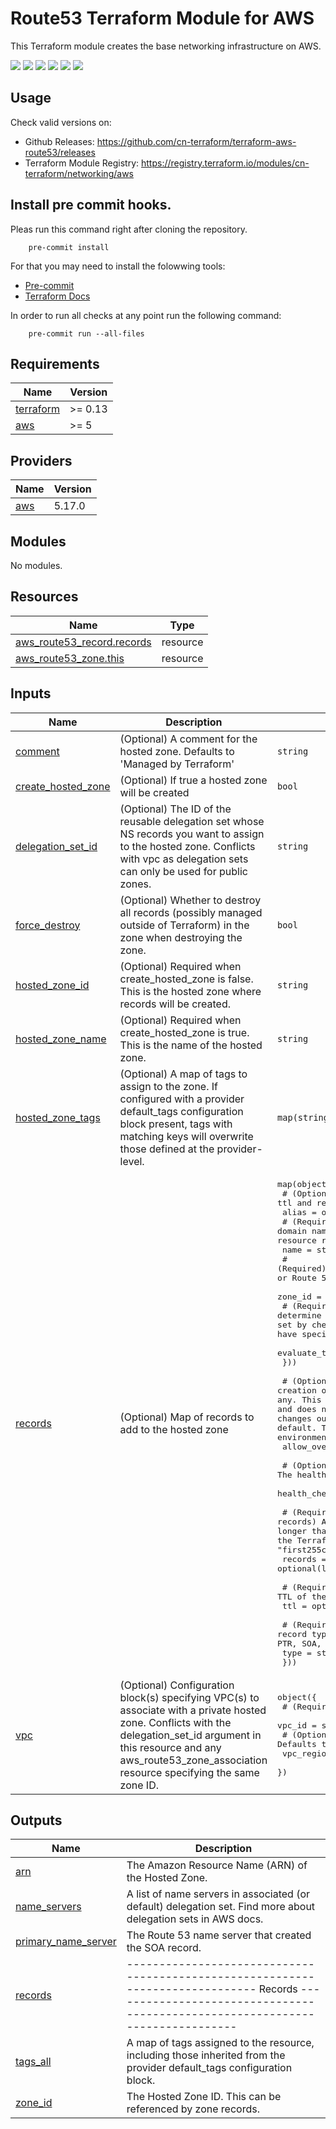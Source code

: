 # Route53 Terraform Module for AWS

This Terraform module creates the base networking infrastructure on AWS.

[![](https://github.com/cn-terraform/terraform-aws-route53/workflows/terraform/badge.svg)](https://github.com/cn-terraform/terraform-aws-route53/actions?query=workflow%3Aterraform)
[![](https://img.shields.io/github/license/cn-terraform/terraform-aws-route53)](https://github.com/cn-terraform/terraform-aws-route53)
[![](https://img.shields.io/github/issues/cn-terraform/terraform-aws-route53)](https://github.com/cn-terraform/terraform-aws-route53)
[![](https://img.shields.io/github/issues-closed/cn-terraform/terraform-aws-route53)](https://github.com/cn-terraform/terraform-aws-route53)
[![](https://img.shields.io/github/languages/code-size/cn-terraform/terraform-aws-route53)](https://github.com/cn-terraform/terraform-aws-route53)
[![](https://img.shields.io/github/repo-size/cn-terraform/terraform-aws-route53)](https://github.com/cn-terraform/terraform-aws-route53)

## Usage

Check valid versions on:
* Github Releases: <https://github.com/cn-terraform/terraform-aws-route53/releases>
* Terraform Module Registry: <https://registry.terraform.io/modules/cn-terraform/networking/aws>

## Install pre commit hooks.

Pleas run this command right after cloning the repository.

        pre-commit install

For that you may need to install the folowwing tools:
* [Pre-commit](https://pre-commit.com/)
* [Terraform Docs](https://terraform-docs.io/)

In order to run all checks at any point run the following command:

        pre-commit run --all-files

<!-- BEGINNING OF PRE-COMMIT-TERRAFORM DOCS HOOK -->
## Requirements

| Name | Version |
|------|---------|
| <a name="requirement_terraform"></a> [terraform](#requirement\_terraform) | >= 0.13 |
| <a name="requirement_aws"></a> [aws](#requirement\_aws) | >= 5 |

## Providers

| Name | Version |
|------|---------|
| <a name="provider_aws"></a> [aws](#provider\_aws) | 5.17.0 |

## Modules

No modules.

## Resources

| Name | Type |
|------|------|
| [aws_route53_record.records](https://registry.terraform.io/providers/hashicorp/aws/latest/docs/resources/route53_record) | resource |
| [aws_route53_zone.this](https://registry.terraform.io/providers/hashicorp/aws/latest/docs/resources/route53_zone) | resource |

## Inputs

| Name | Description | Type | Default | Required |
|------|-------------|------|---------|:--------:|
| <a name="input_comment"></a> [comment](#input\_comment) | (Optional) A comment for the hosted zone. Defaults to 'Managed by Terraform' | `string` | `null` | no |
| <a name="input_create_hosted_zone"></a> [create\_hosted\_zone](#input\_create\_hosted\_zone) | (Optional) If true a hosted zone will be created | `bool` | `true` | no |
| <a name="input_delegation_set_id"></a> [delegation\_set\_id](#input\_delegation\_set\_id) | (Optional) The ID of the reusable delegation set whose NS records you want to assign to the hosted zone. Conflicts with vpc as delegation sets can only be used for public zones. | `string` | `null` | no |
| <a name="input_force_destroy"></a> [force\_destroy](#input\_force\_destroy) | (Optional) Whether to destroy all records (possibly managed outside of Terraform) in the zone when destroying the zone. | `bool` | `true` | no |
| <a name="input_hosted_zone_id"></a> [hosted\_zone\_id](#input\_hosted\_zone\_id) | (Optional) Required when create\_hosted\_zone is false. This is the hosted zone where records will be created. | `string` | `null` | no |
| <a name="input_hosted_zone_name"></a> [hosted\_zone\_name](#input\_hosted\_zone\_name) | (Optional) Required when create\_hosted\_zone is true. This is the name of the hosted zone. | `string` | `null` | no |
| <a name="input_hosted_zone_tags"></a> [hosted\_zone\_tags](#input\_hosted\_zone\_tags) | (Optional) A map of tags to assign to the zone. If configured with a provider default\_tags configuration block present, tags with matching keys will overwrite those defined at the provider-level. | `map(string)` | `{}` | no |
| <a name="input_records"></a> [records](#input\_records) | (Optional) Map of records to add to the hosted zone | <pre>map(object({<br>    # (Optional) An alias block. Conflicts with ttl and records.<br>    alias = optional(object({<br>      # (Required) DNS domain name for a CloudFront distribution, S3 bucket, ELB, or another resource record set in this hosted zone.<br>      name = string<br>      # (Required) Hosted zone ID for a CloudFront distribution, S3 bucket, ELB, or Route 53 hosted zone. See resource_elb.zone_id for example.<br>      zone_id = string<br>      # (Required) Set to true if you want Route 53 to determine whether to respond to DNS queries using this resource record set by checking the health of the resource record set. Some resources have special requirements, see related part of documentation.<br>      evaluate_target_health = bool<br>    }))<br><br>    # (Optional) Allow creation of this record in Terraform to overwrite an existing record, if any. This does not affect the ability to update the record in Terraform and does not prevent other resources within Terraform or manual Route 53 changes outside Terraform from overwriting this record. false by default. This configuration is not recommended for most environments.<br>    allow_overwrite = optional(bool)<br><br>    # (Optional) The health check the record should be associated with.<br>    health_check_id = optional(string)<br><br>    # (Required for non-alias records) A string list of records. To specify a single record value longer than 255 characters such as a TXT record for DKIM, add \"\" inside the Terraform configuration string (e.g., "first255characters\"\"morecharacters").<br>    records = optional(list(string))<br><br>    # (Required for non-alias records) The TTL of the record.<br>    ttl = optional(number)<br><br>    # (Required) The record type. Valid values are A, AAAA, CAA, CNAME, DS, MX, NAPTR, NS, PTR, SOA, SPF, SRV and TXT.<br>    type = string<br>  }))</pre> | `{}` | no |
| <a name="input_vpc"></a> [vpc](#input\_vpc) | (Optional) Configuration block(s) specifying VPC(s) to associate with a private hosted zone. Conflicts with the delegation\_set\_id argument in this resource and any aws\_route53\_zone\_association resource specifying the same zone ID. | <pre>object({<br>    # (Required) ID of the VPC to associate.<br>    vpc_id = string<br>    # (Optional) Region of the VPC to associate. Defaults to AWS provider region.<br>    vpc_region = optional(string)<br>  })</pre> | `null` | no |

## Outputs

| Name | Description |
|------|-------------|
| <a name="output_arn"></a> [arn](#output\_arn) | The Amazon Resource Name (ARN) of the Hosted Zone. |
| <a name="output_name_servers"></a> [name\_servers](#output\_name\_servers) | A list of name servers in associated (or default) delegation set. Find more about delegation sets in AWS docs. |
| <a name="output_primary_name_server"></a> [primary\_name\_server](#output\_primary\_name\_server) | The Route 53 name server that created the SOA record. |
| <a name="output_records"></a> [records](#output\_records) | ------------------------------------------------------------------------------ Records ------------------------------------------------------------------------------ |
| <a name="output_tags_all"></a> [tags\_all](#output\_tags\_all) | A map of tags assigned to the resource, including those inherited from the provider default\_tags configuration block. |
| <a name="output_zone_id"></a> [zone\_id](#output\_zone\_id) | The Hosted Zone ID. This can be referenced by zone records. |
<!-- END OF PRE-COMMIT-TERRAFORM DOCS HOOK -->
